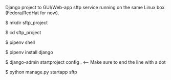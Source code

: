 Django project to GUI/Web-app sftp service running on the same Linux box (Fedora/RedHat for now).

$ mkdir sftp_project

$ cd sftp_project

$ pipenv shell

$ pipenv install django

$ django-admin startproject config .      <-- Make sure to end the line with a dot

$ python manage.py startapp sftp
